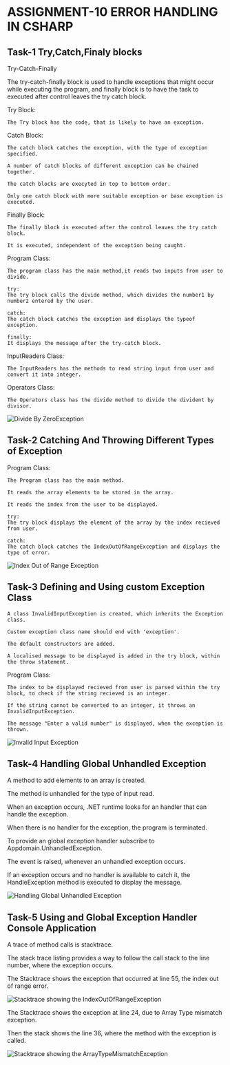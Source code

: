 # ASSIGNMENT-10 ERROR HANDLING IN CSHARP
## Task-1 Try,Catch,Finaly blocks
Try-Catch-Finally

The try-catch-finally block is used to handle exceptions that might occur while executing the program, and finally block is to have the task to executed after control leaves the try catch block. 

Try Block:
    
    The Try block has the code, that is likely to have an exception.

Catch Block:
    
    The catch block catches the exception, with the type of exception specified.
        
    A number of catch blocks of different exception can be chained together.
        
    The catch blocks are execyted in top to bottom order.
        
    Only one catch block with more suitable exception or base exception is executed.

Finally Block:
    
    The finally block is executed after the control leaves the try catch block.
        
    It is executed, independent of the exception being caught.

Program Class:

    The program class has the main method,it reads two inputs from user to divide.

    try:
    The try block calls the divide method, which divides the number1 by number2 entered by the user.

    catch:
    The catch block catches the exception and displays the typeof exception.

    finally:
    It displays the message after the try-catch block.
    
InputReaders Class:

    The InputReaders has the methods to read string input from user and convert it into integer.

Operators Class:

    The Operators class has the divide method to divide the divident by divisor.

![Divide By ZeroException](.\Images\10.1.DivideByZeroException.png)

## Task-2 Catching And Throwing Different Types of Exception
Program Class:

    The Program class has the main method.
  
    It reads the array elements to be stored in the array.
    
    It reads the index from the user to be displayed.

    try:
    The try block displays the element of the array by the index recieved from user.

    catch:
    The catch block catches the IndexOutOfRangeException and displays the type of error.
    
![Index Out of Range Exception](.\Images\10.2.IndexOutOfRangeExcepton.png)

## Task-3 Defining and Using custom Exception Class
    A class InvalidInputException is created, which inherits the Exception class.

    Custom exception class name should end with 'exception'.

    The default constructors are added.

    A localised message to be displayed is added in the try block, within the throw statement.

Program Class:

    The index to be displayed recieved from user is parsed within the try block, to check if the string recieved is an integer.

    If the string cannot be converted to an integer, it throws an InvalidInputException.

    The message "Enter a valid number" is displayed, when the exception is thrown.

![Invalid Input Exception](.\Images\10.3.InvalidInputException.png)

## Task-4 Handling Global Unhandled Exception
A method to add elements to an array is created.
    
The method is unhandled for the type of input read.
    
When an exception occurs, .NET runtime looks for an handler that can handle the exception.
    
When there is no handler for the exception, the program is terminated.
    
To provide an global exception handler subscribe to Appdomain.UnhandledException.
    
The event is raised, whenever an unhandled exception occurs.
    
If an exception occurs and no handler is available to catch it, the HandleException method is executed to display the message.

![Handling Global Unhandled Exception](.\Images\10.4.UnhandledGlobalExceptionHandled.png)

## Task-5 Using and Global Exception Handler Console Application
A trace of method calls is stacktrace.

The stack trace listing provides a way to follow the call stack to the line number, where the exception occurs.

The Stacktrace shows the exception that occurred at line 55, the index out of range error.

![Stacktrace showing the IndexOutOfRangeException](.\Images\10.5.1.StackTrace.png)

The Stacktrace shows the exception at line 24, due to Array Type mismatch exception.

Then the stack shows the line 36, where the method with the exception is called.

![Stacktrace showing the ArrayTypeMismatchException](.\Images\10.5.2.StackTrace.png)